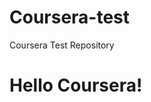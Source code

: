 # Coursera-test
Coursera Test Repository 

<!DOCTYPE html>
<html>
<head>
  <title>Hello Coursera!</title>
</head>
<body>
  <h1>Hello Coursera!</h1>
</body>
</html>
